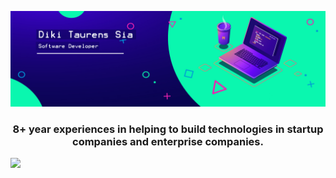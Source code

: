 ![Banner](https://github.com/dikitaurensia/dikitaurensia/blob/main/banner.jpg)

<h3 align="center">8+ year experiences in helping to build technologies in startup companies and enterprise companies.</h3>

<!-- Most Used Languages -->
<img height="180em" src="https://github-readme-stats.vercel.app/api/top-langs/?username=dikitaurensia&exclude_repo=KNN-Image-Classification&show_icons=true&hide_border=true&langs_count=8&theme=dark"/>
</p>


